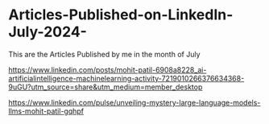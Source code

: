 # Articles-Published-on-LinkedIn-July-2024-
This are the Articles Published by me in the month of July

https://www.linkedin.com/posts/mohit-patil-6908a8228_ai-artificialintelligence-machinelearning-activity-7219010266376634368-9uGU?utm_source=share&utm_medium=member_desktop

https://www.linkedin.com/pulse/unveiling-mystery-large-language-models-llms-mohit-patil-gqhpf
